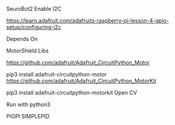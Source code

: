 SeuroBot2
Enable I2C

https://learn.adafruit.com/adafruits-raspberry-pi-lesson-4-gpio-setup/configuring-i2c

Depends On

MotorShield Libs

https://github.com/adafruit/Adafruit_CircuitPython_Motor

pip3 install adafruit-circuitpython-motor
https://github.com/adafruit/Adafruit_CircuitPython_MotorKit

pip3 install adafruit-circuitpython-motorkit
Open CV

Run with python3


PIGPI
SIMPLEPID
